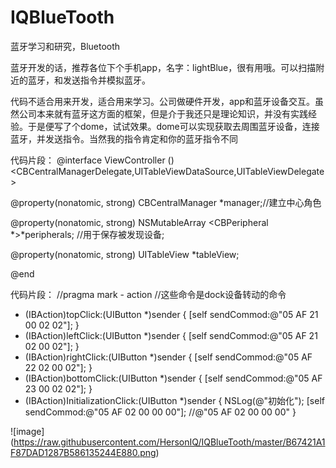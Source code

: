 # IQBlueTooth
蓝牙学习和研究，Bluetooth

蓝牙开发的话，推荐各位下个手机app，名字：lightBlue，很有用哦。可以扫描附近的蓝牙，和发送指令并模拟蓝牙。

代码不适合用来开发，适合用来学习。公司做硬件开发，app和蓝牙设备交互。虽然公司本来就有蓝牙这方面的框架，但是介于我还只是理论知识，并没有实践经验。于是便写了个dome，试试效果。dome可以实现获取去周围蓝牙设备，连接蓝牙，并发送指令。当然我的指令肯定和你的蓝牙指令不同


代码片段：
@interface ViewController ()<CBCentralManagerDelegate,UITableViewDataSource,UITableViewDelegate>

@property(nonatomic, strong) CBCentralManager *manager;//建立中心角色

@property(nonatomic, strong) NSMutableArray <CBPeripheral *>*peripherals; //用于保存被发现设备;

@property(nonatomic, strong) UITableView *tableView;

@end

代码片段：
//pragma mark - action
//这些命令是dock设备转动的命令
- (IBAction)topClick:(UIButton *)sender {
    [self sendCommod:@"05 AF 21 00 02 02"];
}
- (IBAction)leftClick:(UIButton *)sender {
    [self sendCommod:@"05 AF 21 02 00 02"];
}
- (IBAction)rightClick:(UIButton *)sender {
    [self sendCommod:@"05 AF 22 02 00 02"];
}
- (IBAction)bottomClick:(UIButton *)sender {
    [self sendCommod:@"05 AF 23 00 02 02"];
}
- (IBAction)InitializationClick:(UIButton *)sender {
    NSLog(@"初始化");
    [self sendCommod:@"05 AF 02 00 00 00"];
    //@"05 AF 02 00 00 00"
}

![image] (https://raw.githubusercontent.com/HersonIQ/IQBlueTooth/master/B67421A1F87DAD1287B586135244E880.png)
